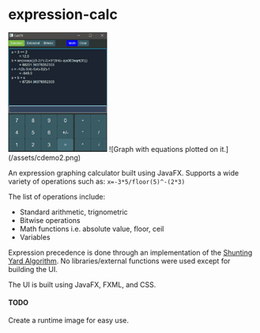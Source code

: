 # expression-calc
<img src="/assets/cdemo1.png" alt="calculator" width="200"/>
![Graph with equations plotted on it.](/assets/cdemo2.png)

An expression graphing calculator built using JavaFX. Supports a wide variety of operations such as:
`x=-3*5/floor(5)^-(2*3)`

The list of operations include:
* Standard arithmetic, trignometric
* Bitwise operations
* Math functions i.e. absolute value, floor, ceil
* Variables

Expression precedence is done through an implementation of the [Shunting Yard Algorithm](https://en.wikipedia.org/wiki/Shunting_yard_algorithm).
No libraries/external functions were used except for building the UI.

The UI is built using JavaFX, FXML, and CSS.

#### TODO
Create a runtime image for easy use.
